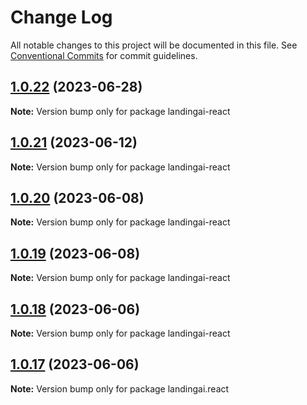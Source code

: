 # Change Log

All notable changes to this project will be documented in this file.
See [Conventional Commits](https://conventionalcommits.org) for commit guidelines.

## [1.0.22](https://github.com/landing-ai/landingai-js/compare/v1.0.21...v1.0.22) (2023-06-28)

**Note:** Version bump only for package landingai-react





## [1.0.21](https://github.com/landing-ai/landingai-js/compare/v1.0.20...v1.0.21) (2023-06-12)

**Note:** Version bump only for package landingai-react





## [1.0.20](https://github.com/landing-ai/landingai-js/compare/v1.0.19...v1.0.20) (2023-06-08)

**Note:** Version bump only for package landingai-react





## [1.0.19](https://github.com/landing-ai/landingai-js/compare/v1.0.18...v1.0.19) (2023-06-08)

**Note:** Version bump only for package landingai-react





## [1.0.18](https://github.com/landing-ai/landingai-js/compare/v1.0.17...v1.0.18) (2023-06-06)

**Note:** Version bump only for package landingai-react





## [1.0.17](https://github.com/landing-ai/landingai-js/compare/v1.0.16...v1.0.17) (2023-06-06)

**Note:** Version bump only for package landingai.react
